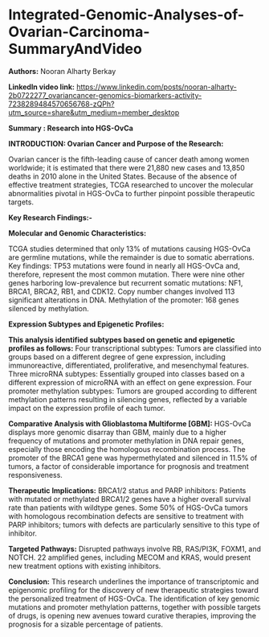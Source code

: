 # Integrated-Genomic-Analyses-of-Ovarian-Carcinoma-SummaryAndVideo
**Authors:**
Nooran Alharty
Berkay

**LinkedIn video link:** https://www.linkedin.com/posts/nooran-alharty-2b0722277_ovariancancer-genomics-biomarkers-activity-7238289484570656768-zQPh?utm_source=share&utm_medium=member_desktop

**Summary : Research into HGS-OvCa**

**INTRODUCTION: Ovarian Cancer and Purpose of the Research:**

Ovarian cancer is the fifth-leading cause of cancer death among women worldwide; it is estimated that there were 21,880 new cases and 13,850 deaths in 2010 alone in the United States.
Because of the absence of effective treatment strategies, TCGA researched to uncover the molecular abnormalities pivotal in HGS-OvCa to further pinpoint possible therapeutic targets.

**Key Research Findings:-**

**Molecular and Genomic Characteristics:**

TCGA studies determined that only 13% of mutations causing HGS-OvCa are germline mutations, while the remainder is due to somatic aberrations. Key findings:
TP53 mutations were found in nearly all HGS-OvCa and, therefore, represent the most common mutation.
There were nine other genes harboring low-prevalence but recurrent somatic mutations: NF1, BRCA1, BRCA2, RB1, and CDK12.
Copy number changes involved 113 significant alterations in DNA.
Methylation of the promoter: 168 genes silenced by methylation.

**Expression Subtypes and Epigenetic Profiles:**

**This analysis identified subtypes based on genetic and epigenetic profiles as follows:**
Four transcriptional subtypes: Tumors are classified into groups based on a different degree of gene expression, including immunoreactive, differentiated, proliferative, and mesenchymal features.
Three microRNA subtypes: Essentially grouped into classes based on a different expression of microRNA with an effect on gene expression.
Four promoter methylation subtypes: Tumors are grouped according to different methylation patterns resulting in silencing genes, reflected by a variable impact on the expression profile of each tumor.

**Comparative Analysis with Glioblastoma Multiforme [GBM]:**
HGS-OvCa displays more genomic disarray than GBM, mainly due to a higher frequency of mutations and promoter methylation in DNA repair genes, especially those encoding the homologous recombination process.
The promoter of the BRCA1 gene was hypermethylated and silenced in 11.5% of tumors, a factor of considerable importance for prognosis and treatment responsiveness.

**Therapeutic Implications:**
BRCA1/2 status and PARP inhibitors:
Patients with mutated or methylated BRCA1/2 genes have a higher overall survival rate than patients with wildtype genes.
Some 50% of HGS-OvCa tumors with homologous recombination defects are sensitive to treatment with PARP inhibitors; tumors with defects are particularly sensitive to this type of inhibitor.

**Targeted Pathways:**
Disrupted pathways involve RB, RAS/PI3K, FOXM1, and NOTCH.
22 amplified genes, including MECOM and KRAS, would present new treatment options with existing inhibitors.

**Conclusion:**
This research underlines the importance of transcriptomic and epigenomic profiling for the discovery of new therapeutic strategies toward the personalized treatment of HGS-OvCa.
The identification of key genomic mutations and promoter methylation patterns, together with possible targets of drugs, is opening new avenues toward curative therapies, improving the prognosis for a sizable percentage of patients.






